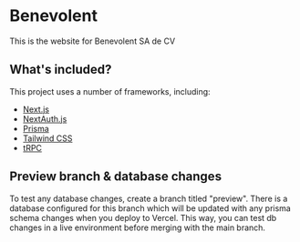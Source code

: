 # Benevolent

This is the website for Benevolent SA de CV

## What's included? 

This project uses a number of frameworks, including: 

- [Next.js](https://nextjs.org)
- [NextAuth.js](https://next-auth.js.org)
- [Prisma](https://prisma.io)
- [Tailwind CSS](https://tailwindcss.com)
- [tRPC](https://trpc.io)

## Preview branch & database changes

To test any database changes, create a branch titled "preview". There is a database configured for this branch which will be updated with any prisma schema changes when you deploy to Vercel. This way, you can test db changes in a live environment before merging with the main branch. 